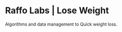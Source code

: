 Raffo Labs | Lose Weight
======================

Algorithms and data management to Quick weight loss. 
